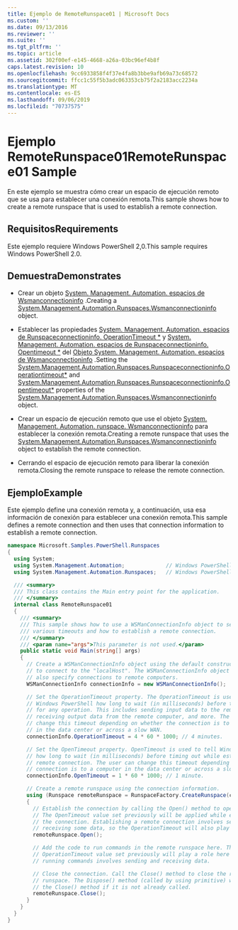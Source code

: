 ```yaml
---
title: Ejemplo de RemoteRunspace01 | Microsoft Docs
ms.custom: ''
ms.date: 09/13/2016
ms.reviewer: ''
ms.suite: ''
ms.tgt_pltfrm: ''
ms.topic: article
ms.assetid: 302f00ef-e145-4668-a26a-03bc96ef4b8f
caps.latest.revision: 10
ms.openlocfilehash: 9cc6933858f4f37e4fa8b3bbe9afb69a73c68572
ms.sourcegitcommit: ffcc1c55f5b3adc063353cb75f2a2183acc2234a
ms.translationtype: MT
ms.contentlocale: es-ES
ms.lasthandoff: 09/06/2019
ms.locfileid: "70737575"
---
```

# <a name="remoterunspace01-sample"></a><span data-ttu-id="70992-102">Ejemplo RemoteRunspace01</span><span class="sxs-lookup"><span data-stu-id="70992-102">RemoteRunspace01 Sample</span></span>

<span data-ttu-id="70992-103">En este ejemplo se muestra cómo crear un espacio de ejecución remoto que se usa para establecer una conexión remota.</span><span class="sxs-lookup"><span data-stu-id="70992-103">This sample shows how to create a remote runspace that is used to establish a remote connection.</span></span>

## <a name="requirements"></a><span data-ttu-id="70992-104">Requisitos</span><span class="sxs-lookup"><span data-stu-id="70992-104">Requirements</span></span>

 <span data-ttu-id="70992-105">Este ejemplo requiere Windows PowerShell 2,0.</span><span class="sxs-lookup"><span data-stu-id="70992-105">This sample requires Windows PowerShell 2.0.</span></span>

## <a name="demonstrates"></a><span data-ttu-id="70992-106">Demuestra</span><span class="sxs-lookup"><span data-stu-id="70992-106">Demonstrates</span></span>

- <span data-ttu-id="70992-107">Crear un objeto [System. Management. Automation. espacios de Wsmanconnectioninfo](/dotnet/api/System.Management.Automation.Runspaces.WSManConnectionInfo) .</span><span class="sxs-lookup"><span data-stu-id="70992-107">Creating a [System.Management.Automation.Runspaces.Wsmanconnectioninfo](/dotnet/api/System.Management.Automation.Runspaces.WSManConnectionInfo) object.</span></span>

- <span data-ttu-id="70992-108">Establecer las propiedades [System. Management. Automation. espacios de Runspaceconnectioninfo. OperationTimeout \*](/dotnet/api/System.Management.Automation.Runspaces.RunspaceConnectionInfo.OperationTimeout) y [System. Management. Automation. espacios de Runspaceconnectioninfo. Opentimeout \*](/dotnet/api/System.Management.Automation.Runspaces.RunspaceConnectionInfo.OpenTimeout) del [ Objeto System. Management. Automation. espacios de Wsmanconnectioninfo](/dotnet/api/System.Management.Automation.Runspaces.WSManConnectionInfo) .</span><span class="sxs-lookup"><span data-stu-id="70992-108">Setting the [System.Management.Automation.Runspaces.Runspaceconnectioninfo.Operationtimeout\*](/dotnet/api/System.Management.Automation.Runspaces.RunspaceConnectionInfo.OperationTimeout) and [System.Management.Automation.Runspaces.Runspaceconnectioninfo.Opentimeout\*](/dotnet/api/System.Management.Automation.Runspaces.RunspaceConnectionInfo.OpenTimeout) properties of the [System.Management.Automation.Runspaces.Wsmanconnectioninfo](/dotnet/api/System.Management.Automation.Runspaces.WSManConnectionInfo) object.</span></span>

- <span data-ttu-id="70992-109">Crear un espacio de ejecución remoto que use el objeto [System. Management. Automation. runspace. Wsmanconnectioninfo](/dotnet/api/System.Management.Automation.Runspaces.WSManConnectionInfo) para establecer la conexión remota.</span><span class="sxs-lookup"><span data-stu-id="70992-109">Creating a remote runspace that uses the [System.Management.Automation.Runspaces.Wsmanconnectioninfo](/dotnet/api/System.Management.Automation.Runspaces.WSManConnectionInfo) object to establish the remote connection.</span></span>

- <span data-ttu-id="70992-110">Cerrando el espacio de ejecución remoto para liberar la conexión remota.</span><span class="sxs-lookup"><span data-stu-id="70992-110">Closing the remote runspace to release the remote connection.</span></span>

## <a name="example"></a><span data-ttu-id="70992-111">Ejemplo</span><span class="sxs-lookup"><span data-stu-id="70992-111">Example</span></span>

<span data-ttu-id="70992-112">Este ejemplo define una conexión remota y, a continuación, usa esa información de conexión para establecer una conexión remota.</span><span class="sxs-lookup"><span data-stu-id="70992-112">This sample defines a remote connection and then uses that connection information to establish a remote connection.</span></span>

```csharp
namespace Microsoft.Samples.PowerShell.Runspaces
{
  using System;
  using System.Management.Automation;             // Windows PowerShell namespace.
  using System.Management.Automation.Runspaces;   // Windows PowerShell namespace.

  /// <summary>
  /// This class contains the Main entry point for the application.
  /// </summary>
  internal class RemoteRunspace01
  {
    /// <summary>
    /// This sample shows how to use a WSManConnectionInfo object to set
    /// various timeouts and how to establish a remote connection.
    /// </summary>
    /// <param name="args">This parameter is not used.</param>
    public static void Main(string[] args)
    {
      // Create a WSManConnectionInfo object using the default constructor
      // to connect to the "localHost". The WSManConnectionInfo object can
      // also specify connections to remote computers.
      WSManConnectionInfo connectionInfo = new WSManConnectionInfo();

      // Set the OperationTimeout property. The OperationTimeout is used to tell
      // Windows PowerShell how long to wait (in milliseconds) before timing out
      // for any operation. This includes sending input data to the remote computer,
      // receiving output data from the remote computer, and more. The user can
      // change this timeout depending on whether the connection is to a computer
      // in the data center or across a slow WAN.
      connectionInfo.OperationTimeout = 4 * 60 * 1000; // 4 minutes.

      // Set the OpenTimeout property. OpenTimeout is used to tell Windows PowerShell
      // how long to wait (in milliseconds) before timing out while establishing a
      // remote connection. The user can change this timeout depending on whether the
      // connection is to a computer in the data center or across a slow WAN.
      connectionInfo.OpenTimeout = 1 * 60 * 1000; // 1 minute.

      // Create a remote runspace using the connection information.
      using (Runspace remoteRunspace = RunspaceFactory.CreateRunspace(connectionInfo))
      {
        // Establish the connection by calling the Open() method to open the runspace.
        // The OpenTimeout value set previously will be applied while establishing
        // the connection. Establishing a remote connection involves sending and
        // receiving some data, so the OperationTimeout will also play a role in this process.
        remoteRunspace.Open();

        // Add the code to run commands in the remote runspace here. The
        // OperationTimeout value set previously will play a role here because
        // running commands involves sending and receiving data.

        // Close the connection. Call the Close() method to close the remote
        // runspace. The Dispose() method (called by using primitive) will call
        // the Close() method if it is not already called.
        remoteRunspace.Close();
      }
    }
  }
}
```
